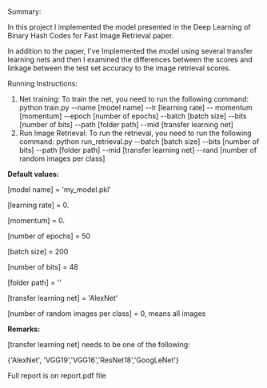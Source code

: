 Summary:

In this project I implemented the model presented in the Deep Learning
of Binary Hash Codes for Fast Image Retrieval paper.

In addition to the paper, I've Implemented the model using several
transfer learning nets and then I examined the differences between the
scores and linkage between the test set accuracy to the image retrieval
scores.

Running Instructions:

1. Net training:
    To train the net, you need to run the following command:
    python train.py --name [model name] --lr [learning rate] --
    momentum [momentum] --epoch [number of epochs] --batch
    [batch size] --bits [number of bits] --path [folder path] --mid
    [transfer learning net]
2. Run Image Retrieval:
    To run the retrieval, you need to run the following command:
    python run_retrieval.py --batch [batch size] --bits [number of bits]
    --path [folder path] --mid [transfer learning net] --rand [number of
    random images per class]

**Default values:**

[model name] = 'my_model.pkl'

[learning rate] = 0.

[momentum] = 0.

[number of epochs] = 50

[batch size] = 200

[number of bits] = 48

[folder path] = ''

[transfer learning net] = 'AlexNet'

[number of random images per class] = 0, means all images

**Remarks:**

[transfer learning net] needs to be one of the following:

{'AlexNet', 'VGG19','VGG16','ResNet18','GoogLeNet'}

Full report is on report.pdf file
